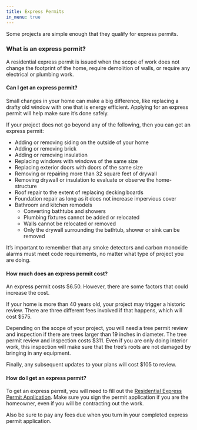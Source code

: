 ```yaml
---
title: Express Permits
in_menu: true
---
```



Some projects are simple enough that they qualify for express permits.

### What is an express permit?

A residential express permit is issued when the scope of work does not change the footprint of the home, require demolition of walls, or require any electrical or plumbing work.

#### Can I get an express permit?

Small changes in your home can make a big difference, like replacing a drafty old window with one that is energy efficient. Applying for an express permit will help make sure it’s done safely.

If your project does not go beyond any of the following, then you can get an express permit:

* Adding or removing siding on the outside of your home
* Adding or removing brick
* Adding or removing insulation
* Replacing windows with windows of the same size
* Replacing exterior doors with doors of the same size
* Removing or repairing more than 32 square feet of drywall
* Removing drywall or insulation to evaluate or observe the home-structure
* Roof repair to the extent of replacing decking boards
* Foundation repair as long as it does not increase impervious cover
* Bathroom and kitchen remodels
  * Converting bathtubs and showers
  * Plumbing fixtures cannot be added or relocated
  * Walls cannot be relocated or removed
  * Only the drywall surrounding the bathtub, shower or sink can be removed

It’s important to remember that any smoke detectors and carbon monoxide alarms must meet code requirements, no matter what type of project you are doing.

#### How much does an express permit cost?

An express permit costs $6.50. However, there are some factors that could increase the cost.

If your home is more than 40 years old, your project may trigger a historic review. There are three different fees involved if that happens, which will cost $575.

Depending on the scope of your project, you will need a tree permit review and inspection if there are trees larger than 19 inches in diameter. The tree permit review and inspection costs $311. Even if you are only doing interior work, this inspection will make sure that the tree’s roots are not damaged by bringing in any equipment.

Finally, any subsequent updates to your plans will cost $105 to review.

#### How do I get an express permit?

To get an express permit, you will need to fill out the [Residential Express Permit Application](https://www.austintexas.gov/sites/default/files/files/Planning/Applications_Forms/Residential_Express_Permit_Application.pdf). Make sure you sign the permit application if you are the homeowner, even if you will be contracting out the work.

Also be sure to pay any fees due when you turn in your completed express permit application.